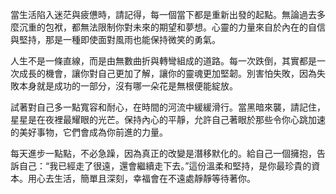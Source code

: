 當生活陷入迷茫與疲憊時，請記得，每一個當下都是重新出發的起點。無論過去多麼沉重的包袱，都無法限制你對未來的期望和夢想。心靈的力量來自於內在的自信與堅持，那是一種即使面對風雨也能保持微笑的勇氣。

人生不是一條直線，而是由無數曲折與轉彎組成的道路。每一次跌倒，其實都是一次成長的機會，讓你對自己更加了解，讓你的靈魂更加堅韌。別害怕失敗，因為失敗本身就是成功的一部分，沒有哪一朵花是無根便能綻放。

試著對自己多一點寬容和耐心，在時間的河流中緩緩滑行。當黑暗來襲，請記住，星星是在夜裡最耀眼的光芒。保持內心的平靜，允許自己著眼於那些令你心跳加速的美好事物，它們會成為你前進的力量。

每天進步一點點，不必急躁，因為真正的改變是潛移默化的。給自己一個擁抱，告訴自己：“我已經走了很遠，還會繼續走下去。”這份溫柔和堅持，是你最珍貴的資本。用心去生活，簡單且深刻，幸福會在不遠處靜靜等待著你。